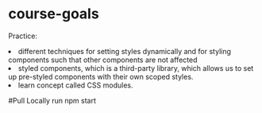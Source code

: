 # course-goals

Practice:
<li>different techniques for setting styles dynamically and for styling components such that other components are not affected</li>
<li> styled components, which is a third-party library, which allows us to set up pre-styled components with their own scoped styles.</li>
<li> learn concept called CSS modules.</li>

#Pull Locally run
npm start

